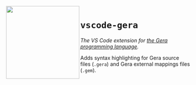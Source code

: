 <img src="https://raw.githubusercontent.com/TypeSafeSchwalbe/gerac/main/logo.png" height="200" align="left"/>

# `vscode-gera`
*The VS Code extension for [the Gera programming language](https://github.com/typesafeschwalbe/gerac).*

Adds syntax highlighting for Gera source files (`.gera`) and Gera external mappings files (`.gem`).
